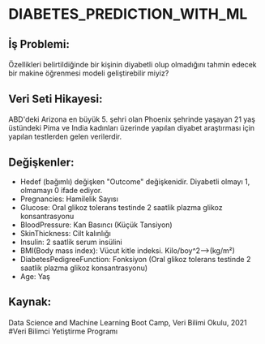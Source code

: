 # DIABETES_PREDICTION_WITH_ML
## İş Problemi: 
#### 
Özellikleri belirtildiğinde bir kişinin diyabetli olup olmadığını tahmin edecek bir makine öğrenmesi modeli geliştirebilir miyiz?
## Veri Seti Hikayesi: 
#### 
ABD'deki Arizona en büyük 5. şehri olan Phoenix şehrinde yaşayan 21 yaş üstündeki Pima ve India kadınları üzerinde yapılan diyabet araştırması için yapılan testlerden gelen verilerdir.

## Değişkenler: 
+ Hedef (bağımlı) değişken "Outcome" değişkenidir. Diyabetli olmayı 1, olmamayı 0 ifade ediyor.
+ Pregnancies: Hamilelik Sayısı
+ Glucose: Oral glikoz tolerans testinde 2 saatlik plazma glikoz konsantrasyonu
+ BloodPressure: Kan Basıncı (Küçük Tansiyon)
+ SkinThickness: Cilt kalınlığı
+ Insulin: 2 saatlik serum insülini
+ BMI(Body mass index): Vücut kitle indeksi. Kilo/boy^2-->(kg/m²)
+ DiabetesPedigreeFunction: Fonksiyon (Oral glikoz tolerans testinde 2 saatlik plazma glikoz konsantrasyonu)
+ Age: Yaş
## Kaynak:
#### 
Data Science and Machine Learning Boot Camp, Veri Bilimi Okulu, 2021  
#Veri Bilimci Yetiştirme Programı
